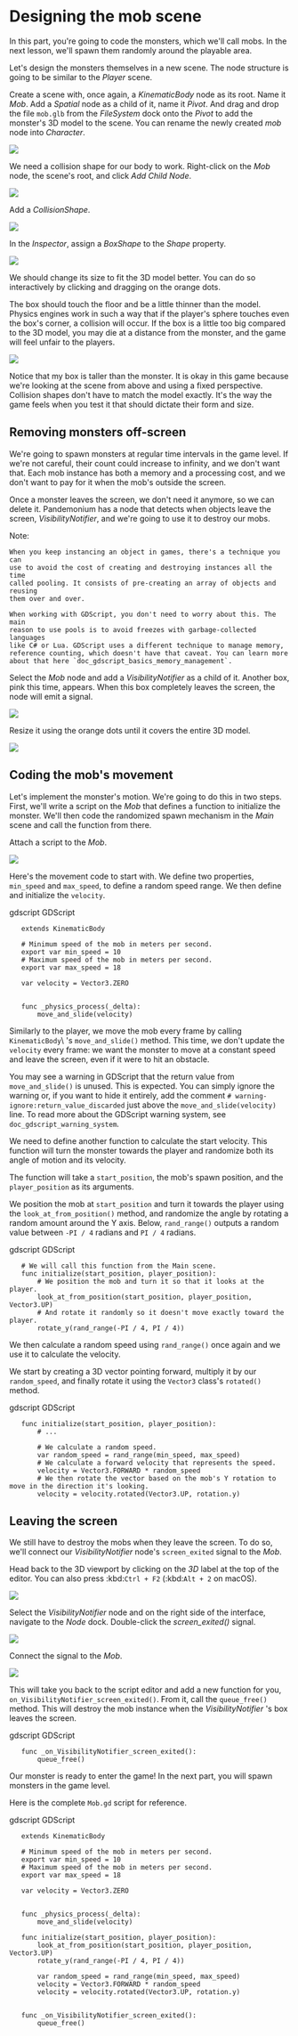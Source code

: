 

# Designing the mob scene

In this part, you're going to code the monsters, which we'll call mobs. In the
next lesson, we'll spawn them randomly around the playable area.

Let's design the monsters themselves in a new scene. The node structure is going
to be similar to the *Player* scene.

Create a scene with, once again, a *KinematicBody* node as its root. Name it
*Mob*. Add a *Spatial* node as a child of it, name it *Pivot*. And drag and drop
the file `mob.glb` from the *FileSystem* dock onto the *Pivot* to add the
monster's 3D model to the scene. You can rename the newly created *mob* node
into *Character*.

![](img/04.mob_scene/01.initial_three_nodes.png)

We need a collision shape for our body to work. Right-click on the *Mob* node,
the scene's root, and click *Add Child Node*.

![](img/04.mob_scene/02.add_child_node.png)

Add a *CollisionShape*.

![](img/04.mob_scene/03.scene_with_collision_shape.png)

In the *Inspector*, assign a *BoxShape* to the *Shape* property.

![](img/04.mob_scene/04.create_box_shape.png)

We should change its size to fit the 3D model better. You can do so
interactively by clicking and dragging on the orange dots.

The box should touch the floor and be a little thinner than the model. Physics
engines work in such a way that if the player's sphere touches even the box's
corner, a collision will occur. If the box is a little too big compared to the
3D model, you may die at a distance from the monster, and the game will feel
unfair to the players.

![](img/04.mob_scene/05.box_final_size.png)

Notice that my box is taller than the monster. It is okay in this game because
we're looking at the scene from above and using a fixed perspective. Collision
shapes don't have to match the model exactly. It's the way the game feels when
you test it that should dictate their form and size.

## Removing monsters off-screen

We're going to spawn monsters at regular time intervals in the game level. If
we're not careful, their count could increase to infinity, and we don't want
that. Each mob instance has both a memory and a processing cost, and we don't
want to pay for it when the mob's outside the screen.

Once a monster leaves the screen, we don't need it anymore, so we can delete it.
Pandemonium has a node that detects when objects leave the screen,
*VisibilityNotifier*, and we're going to use it to destroy our mobs.

Note:


    When you keep instancing an object in games, there's a technique you can
    use to avoid the cost of creating and destroying instances all the time
    called pooling. It consists of pre-creating an array of objects and reusing
    them over and over.

    When working with GDScript, you don't need to worry about this. The main
    reason to use pools is to avoid freezes with garbage-collected languages
    like C# or Lua. GDScript uses a different technique to manage memory,
    reference counting, which doesn't have that caveat. You can learn more
    about that here `doc_gdscript_basics_memory_management`.

Select the *Mob* node and add a *VisibilityNotifier* as a child of it. Another
box, pink this time, appears. When this box completely leaves the screen, the
node will emit a signal.

![](img/04.mob_scene/06.visibility_notifier.png)

Resize it using the orange dots until it covers the entire 3D model.

![](img/04.mob_scene/07.visibility_notifier_bbox_resized.png)

## Coding the mob's movement

Let's implement the monster's motion. We're going to do this in two steps.
First, we'll write a script on the *Mob* that defines a function to initialize
the monster. We'll then code the randomized spawn mechanism in the *Main* scene
and call the function from there.

Attach a script to the *Mob*.

![](img/04.mob_scene/08.mob_attach_script.png)

Here's the movement code to start with. We define two properties, `min_speed`
and `max_speed`, to define a random speed range. We then define and initialize
the `velocity`.

gdscript GDScript

```
   extends KinematicBody

   # Minimum speed of the mob in meters per second.
   export var min_speed = 10
   # Maximum speed of the mob in meters per second.
   export var max_speed = 18

   var velocity = Vector3.ZERO


   func _physics_process(_delta):
       move_and_slide(velocity)
```

Similarly to the player, we move the mob every frame by calling
`KinematicBody`\ 's `move_and_slide()` method. This time, we don't update
the `velocity` every frame: we want the monster to move at a constant speed
and leave the screen, even if it were to hit an obstacle.

You may see a warning in GDScript that the return value from
`move_and_slide()` is unused. This is expected. You can simply ignore the
warning or, if you want to hide it entirely, add the comment
`# warning-ignore:return_value_discarded` just above the
`move_and_slide(velocity)` line. To read more about the GDScript warning
system, see `doc_gdscript_warning_system`.

We need to define another function to calculate the start velocity. This
function will turn the monster towards the player and randomize both its angle
of motion and its velocity.

The function will take a `start_position`, the mob's spawn position, and the
`player_position` as its arguments.

We position the mob at `start_position` and turn it towards the player using
the `look_at_from_position()` method, and randomize the angle by rotating a
random amount around the Y axis. Below, `rand_range()` outputs a random value
between `-PI / 4` radians and `PI / 4` radians.

gdscript GDScript

```
   # We will call this function from the Main scene.
   func initialize(start_position, player_position):
       # We position the mob and turn it so that it looks at the player.
       look_at_from_position(start_position, player_position, Vector3.UP)
       # And rotate it randomly so it doesn't move exactly toward the player.
       rotate_y(rand_range(-PI / 4, PI / 4))
```

We then calculate a random speed using `rand_range()` once again and we use it
to calculate the velocity.

We start by creating a 3D vector pointing forward, multiply it by our
`random_speed`, and finally rotate it using the `Vector3` class's
`rotated()` method.

gdscript GDScript

```
   func initialize(start_position, player_position):
       # ...

       # We calculate a random speed.
       var random_speed = rand_range(min_speed, max_speed)
       # We calculate a forward velocity that represents the speed.
       velocity = Vector3.FORWARD * random_speed
       # We then rotate the vector based on the mob's Y rotation to move in the direction it's looking.
       velocity = velocity.rotated(Vector3.UP, rotation.y)
```

## Leaving the screen

We still have to destroy the mobs when they leave the screen. To do so, we'll
connect our *VisibilityNotifier* node's `screen_exited` signal to the *Mob*.

Head back to the 3D viewport by clicking on the *3D* label at the top of the
editor. You can also press :kbd:`Ctrl + F2` (:kbd:`Alt + 2` on macOS).

![](img/04.mob_scene/09.switch_to_3d_workspace.png)

Select the *VisibilityNotifier* node and on the right side of the interface,
navigate to the *Node* dock. Double-click the *screen_exited()* signal.

![](img/04.mob_scene/10.node_dock.png)

Connect the signal to the *Mob*.

![](img/04.mob_scene/11.connect_signal.png)

This will take you back to the script editor and add a new function for you,
`on_VisibilityNotifier_screen_exited()`. From it, call the `queue_free()`
method. This will destroy the mob instance when the *VisibilityNotifier* \'s box
leaves the screen.

gdscript GDScript

```
   func _on_VisibilityNotifier_screen_exited():
       queue_free()
```

Our monster is ready to enter the game! In the next part, you will spawn
monsters in the game level.

Here is the complete `Mob.gd` script for reference.

gdscript GDScript

```
   extends KinematicBody

   # Minimum speed of the mob in meters per second.
   export var min_speed = 10
   # Maximum speed of the mob in meters per second.
   export var max_speed = 18

   var velocity = Vector3.ZERO


   func _physics_process(_delta):
       move_and_slide(velocity)

   func initialize(start_position, player_position):
       look_at_from_position(start_position, player_position, Vector3.UP)
       rotate_y(rand_range(-PI / 4, PI / 4))

       var random_speed = rand_range(min_speed, max_speed)
       velocity = Vector3.FORWARD * random_speed
       velocity = velocity.rotated(Vector3.UP, rotation.y)


   func _on_VisibilityNotifier_screen_exited():
       queue_free()
```
